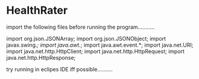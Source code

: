 # HealthRater

import the following files before running the program........... 

import org.json.JSONArray;
import org.json.JSONObject;
import javax.swing.*;
import java.awt.*;
import java.awt.event.*;
import java.net.URI;
import java.net.http.HttpClient;
import java.net.http.HttpRequest;
import java.net.http.HttpResponse;


try running in eclipes IDE iff possible..........
